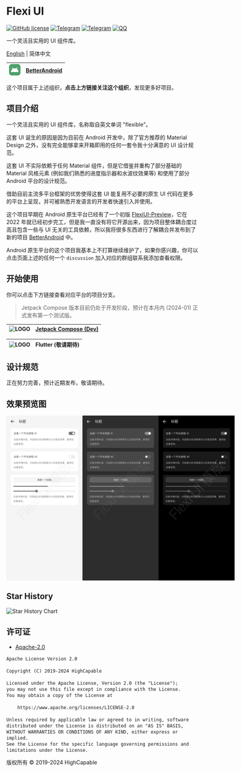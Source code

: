 # Flexi UI

[![GitHub license](https://img.shields.io/github/license/BetterAndroid/FlexiUI?color=blue)](https://github.com/BetterAndroid/FlexiUI/blob/main/LICENSE)
[![Telegram](https://img.shields.io/badge/discussion-Telegram-blue.svg?logo=telegram)](https://t.me/BetterAndroid)
[![Telegram](https://img.shields.io/badge/discussion%20dev-Telegram-blue.svg?logo=telegram)](https://t.me/HighCapable_Dev)
[![QQ](https://img.shields.io/badge/discussion%20dev-QQ-blue.svg?logo=tencent-qq&logoColor=red)](https://qm.qq.com/cgi-bin/qm/qr?k=Pnsc5RY6N2mBKFjOLPiYldbAbprAU3V7&jump_from=webapi&authKey=X5EsOVzLXt1dRunge8ryTxDRrh9/IiW1Pua75eDLh9RE3KXE+bwXIYF5cWri/9lf)

一个灵活且实用的 UI 组件库。

[English](README.md) | 简体中文

| <img src="https://github.com/BetterAndroid/.github/blob/main/img-src/logo.png?raw=true" width = "30" height = "30" alt="LOGO"/> | [BetterAndroid](https://github.com/BetterAndroid) |
| ------------------------------------------------------------------------------------------------------------------------------- | ------------------------------------------------- |

这个项目属于上述组织，**点击上方链接关注这个组织**，发现更多好项目。

## 项目介绍

一个灵活且实用的 UI 组件库，名称取自英文单词 "flexible"。

这套 UI 诞生的原因是因为目前在 Android 开发中，除了官方推荐的 Material Design 之外，没有完全能够拿来开箱即用的任何一套令我十分满意的 UI 设计规范。

这套 UI 不实际依赖于任何 Material 组件，但是它借鉴并重构了部分基础的 Material 风格元素 (例如我们熟悉的进度指示器和水波纹效果等) 和使用了部分 Android 平台的设计规范。

借助目前主流多平台框架的优势使得这套 UI 能复用不必要的原生 UI 代码在更多的平台上呈现，并可被熟悉开发语言的开发者快速引入并使用。

这个项目早期在 Android 原生平台已经有了一个初版 [FlexiUI-Preview](https://github.com/BetterAndroid/FlexiUI-Preview)，它在 2022 年就已经初步完工，但是我一直没有将它开源出来，因为项目整体耦合度过高且包含一些与 UI 无关的工具依赖，所以我将很多东西进行了解耦合并发布到了新的项目 [BetterAndroid](https://github.com/BetterAndroid/BetterAndroid) 中。

Android 原生平台的这个项目我基本上不打算继续维护了，如果你感兴趣，你可以点击页面上述的任何一个 `discussion` 加入对应的群组联系我添加查看权限。

## 开始使用

你可以点击下方链接查看对应平台的项目分支。

> Jetpack Compose 版本目前仍处于开发阶段，预计在本月内 (2024-01) 正式发布第一个测试版。

| <img src="https://developer.android.com/static/images/spot-icons/jetpack-compose.svg" width = "30" height = "30" alt="LOGO"/> | [Jetpack Compose (Dev)](https://github.com/BetterAndroid/FlexiUI/tree/compose-dev) |
| ----------------------------------------------------------------------------------------------------------------------------- | ---------------------------------------------------------------------------------- |


| <img src="https://avatars.githubusercontent.com/u/14101776?s=200&v=4" width = "30" height = "30" alt="LOGO"/> | Flutter (敬请期待) |
| ------------------------------------------------------------------------------------------------------------- | ------------------ |

## 设计规范

正在努力完善，预计近期发布，敬请期待。

## 效果预览图

<div style="display: flex">
  <img src="https://github.com/BetterAndroid/FlexiUI/blob/main/img-src/UI-Day.png?raw=true" width = "200" alt="SCREENSHOT"/>
  <img src="https://github.com/BetterAndroid/FlexiUI/blob/main/img-src/UI-Night.png?raw=true" width = "200" alt="SCREENSHOT"/>
  <img src="https://github.com/BetterAndroid/FlexiUI/blob/main/img-src/UI-Dark.png?raw=true" width = "200" alt="SCREENSHOT"/>
</div>

## Star History

![Star History Chart](https://api.star-history.com/svg?repos=BetterAndroid/FlexiUI&type=Date)

## 许可证

- [Apache-2.0](https://www.apache.org/licenses/LICENSE-2.0)

```
Apache License Version 2.0

Copyright (C) 2019-2024 HighCapable

Licensed under the Apache License, Version 2.0 (the "License");
you may not use this file except in compliance with the License.
You may obtain a copy of the License at

    https://www.apache.org/licenses/LICENSE-2.0

Unless required by applicable law or agreed to in writing, software
distributed under the License is distributed on an "AS IS" BASIS,
WITHOUT WARRANTIES OR CONDITIONS OF ANY KIND, either express or implied.
See the License for the specific language governing permissions and
limitations under the License.
```

版权所有 © 2019-2024 HighCapable